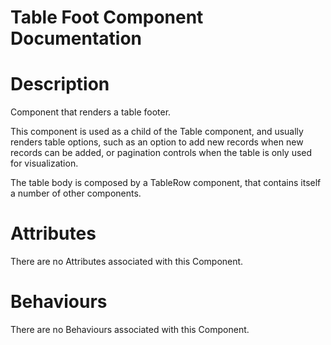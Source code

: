 # Table Foot Component Documentation

# Description

Component that renders a table footer.

This component is used as a child of the Table component, and usually renders table options, such as an option to add new records when new records can be added, or pagination controls when the table is only used for visualization.

The table body is composed by a TableRow component, that contains itself a number of other components.

# Attributes

There are no Attributes associated with this Component.

# Behaviours

There are no Behaviours associated with this Component.
